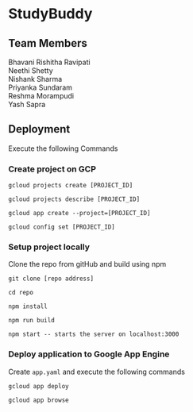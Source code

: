 # StudyBuddy

## Team Members
Bhavani Rishitha Ravipati <br>
Neethi Shetty <br>
Nishank Sharma <br>
Priyanka Sundaram <br>
Reshma Morampudi <br>
Yash Sapra <br>

## Deployment 
Execute the following Commands

### Create project on GCP 
```
gcloud projects create [PROJECT_ID]

gcloud projects describe [PROJECT_ID]

gcloud app create --project=[PROJECT_ID]

gcloud config set [PROJECT_ID] 
```

### Setup project locally
Clone the repo from gitHub and build using npm 
```
git clone [repo address]

cd repo 

npm install

npm run build 

npm start -- starts the server on localhost:3000
````

### Deploy application to Google App Engine 

Create `app.yaml` and execute the following commands 
```
gcloud app deploy

gcloud app browse 
```
